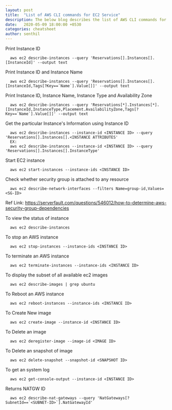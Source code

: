 ```yaml
---
layout: post
title:  "List of AWS CLI commands for EC2 Service"
description: The below blog describes the list of AWS CLI commands for EC2 Service.
date:   2020-05-09 18:00:00 +0530
categories: cheatsheet
author: senthil
---
```


Print Instance ID
```
  aws ec2 describe-instances --query 'Reservations[].Instances[].[InstanceId]' --output text 
```

Print Instance ID and Instance Name
```
  aws ec2 describe-instances --query 'Reservations[].Instances[].[InstanceId,Tags[?Key==`Name`].Value[]]' --output text
```
  
Print Instance ID, Instance Name, Instance Type and Availability Zone
```
  aws ec2 describe-instances --query 'Reservations[*].Instances[*].[InstanceId,InstanceType,Placement.AvailabilityZone,Tags[?Key==`Name`].Value[]]' --output text
```
  
Get the particular Instance's Information using Instance ID
```
  aws ec2 describe-instances --instance-id <INSTANCE ID> --query 'Reservations[].Instances[].<INSTANCE ATTRIBUTES'
  EX:
  aws ec2 describe-instances --instance-id <INSTANCE ID> --query 'Reservations[].Instances[].InstanceType'
```

Start EC2 instance
```
  aws ec2 start-instances --instance-ids <INSTANCE ID>
```
 
Check whether security group is attached to any resource
```
  aws ec2 describe-network-interfaces --filters Name=group-id,Values=<SG-ID>
```

Ref Link: https://serverfault.com/questions/546012/how-to-determine-aws-security-group-dependencies


To view the status of instance
```
  aws ec2 describe-instances
```

To stop an AWS instance
```
  aws ec2 stop-instances --instance-ids <INSTANCE ID>
```

To terminate an AWS instance
```
  aws ec2 terminate-instances --instance-ids <INSTANCE ID>
```

To display the subset of all available ec2 images
```
  aws ec2 describe-images | grep ubuntu
```

To Reboot an AWS instance
```
  aws ec2 reboot-instances --instance-ids <INSTANCE ID>
```

To Create New image
```
  aws ec2 create-image --instance-id <INSTANCE ID>
```

To Delete an image
```
  aws ec2 deregister-image --image-id <IMAGE ID>
```

To Delete an snapshot of image
```
  aws ec2 delete-snapshot --snapshot-id <SNAPSHOT ID>
```

To get an system log
```
  aws ec2 get-console-output --instance-id <INSTANCE ID>
```

Returns NATGW ID
```
  aws ec2 describe-nat-gateways --query 'NatGateways[?SubnetId==`<SUBNET-ID>`].NatGatewayId'
```
